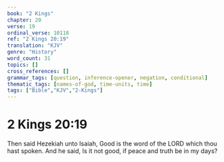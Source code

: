 ```yaml
---
book: "2 Kings"
chapter: 20
verse: 19
ordinal_verse: 10118
ref: "2 Kings 20:19"
translation: "KJV"
genre: "History"
word_count: 31
topics: []
cross_references: []
grammar_tags: [question, inference-opener, negation, conditional]
thematic_tags: [names-of-god, time-units, time]
tags: ["Bible","KJV","2-Kings"]
---
```


# 2 Kings 20:19

Then said Hezekiah unto Isaiah, Good is the word of the LORD which thou hast spoken. And he said, Is it not good, if peace and truth be in my days?
